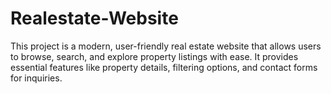 # Realestate-Website
This project is a modern, user-friendly real estate website that allows users to browse, search, and explore property listings with ease. It provides essential features like property details, filtering options, and contact forms for inquiries.
